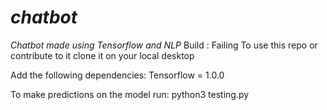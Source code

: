 # _chatbot_
*Chatbot made using Tensorflow and NLP*
Build : Failing
To use this repo or contribute to it clone it on your local desktop

Add the following dependencies:
Tensorflow = 1.0.0

To make predictions on the model run:
python3 testing.py
